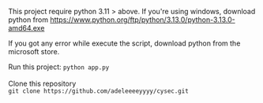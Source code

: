 ﻿This project require python 3.11 > above.
If you're using windows, download python from https://www.python.org/ftp/python/3.13.0/python-3.13.0-amd64.exe

If you got any error while execute the script, download python from the microsoft store.

Run this project: 
``` python app.py ``` <br>
<br>
Clone this repository <br>
``` git clone https://github.com/adeleeeeyyyy/cysec.git ```
